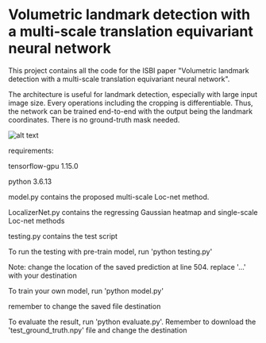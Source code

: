 # Volumetric landmark detection with a multi-scale translation equivariant neural network

This project contains all the code for the ISBI paper "Volumetric landmark detection with a multi-scale translation equivariant neural network". 

The architecture is useful for landmark detection, especially with large input image size. 
Every operations including the cropping is differentiable. Thus, the network can be trained end-to-end with the output being the landmark coordinates. 
There is no ground-truth mask needed.  

![alt text](https://github.com/tym002/bifurcation_detection/blob/master/overview.png)

requirements: 

tensorflow-gpu 1.15.0

python 3.6.13


model.py contains the proposed multi-scale Loc-net method. 

LocalizerNet.py contains the regressing Gaussian heatmap and single-scale Loc-net methods 

testing.py contains the test script 

To run the testing with pre-train model, run 
'python testing.py'

Note: change the location of the saved prediction at line 504. replace '...' with your destination

To train your own model, run 
'python model.py'

remember to change the saved file destination 

To evaluate the result, run 
'python evaluate.py'. Remember to download the 'test_ground_truth.npy' file and change the destination 

